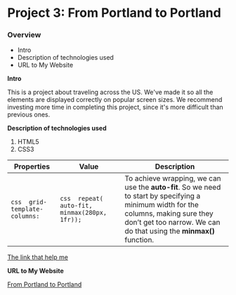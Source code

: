 # Project 3: From Portland to Portland

### Overview
* Intro
* Description of technologies used
* URL to My Website


**Intro**

This is a project about traveling across the US. We've made it so all the elements are displayed correctly on popular screen sizes. We recommend investing more time in completing this project, since it's more difficult than previous ones.


**Description of technologies used**
1. HTML5
2. CSS3

| Properties | Value | Description |
| --- | --- | --- |
| ```css  grid-template-columns: ``` | ```css  repeat( auto-fit, minmax(280px, 1fr)); ```| To achieve wrapping, we can use the **auto-fit**.  So we need to start by specifying a minimum width for the columns, making sure they don’t get too narrow. We can do that using the **minmax()** function.|

[The link that help me](https://css-tricks.com/auto-sizing-columns-css-grid-auto-fill-vs-auto-fit/)


**URL to My Website**

[From Portland to Portland](https://galiii.github.io/web_project_3/)

